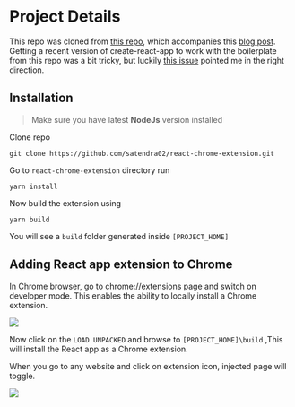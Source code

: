 # Project Details
This repo was cloned from [this repo](https://github.com/satendra02/react-chrome-extension), which accompanies this [blog post](https://itnext.io/create-chrome-extension-with-reactjs-using-inject-page-strategy-137650de1f39). Getting a recent version of create-react-app to work with the boilerplate from this repo was a bit tricky, but luckily [this issue](https://github.com/satendra02/react-chrome-extension/issues/2) pointed me in the right direction.

## Installation
>Make sure you have latest **NodeJs** version installed

Clone repo

```
git clone https://github.com/satendra02/react-chrome-extension.git
```
Go to `react-chrome-extension` directory run

```
yarn install
```
Now build the extension using
```
yarn build
```
You will see a `build` folder generated inside `[PROJECT_HOME]`

## Adding React app extension to Chrome

In Chrome browser, go to chrome://extensions page and switch on developer mode. This enables the ability to locally install a Chrome extension.

<img src="https://cdn-images-1.medium.com/max/1600/1*OaygCwLSwLakyTqCADbmDw.png" />

Now click on the `LOAD UNPACKED` and browse to `[PROJECT_HOME]\build` ,This will install the React app as a Chrome extension.

When you go to any website and click on extension icon, injected page will toggle.

<img src="https://cdn-images-1.medium.com/max/1600/1*bXJYfvrcHDWKwUZCrPI-8w.png" />
